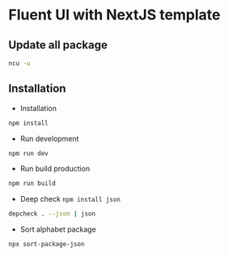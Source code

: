 # Fluent UI with NextJS template

## Update all package

```sh
ncu -u
```

## Installation

- Installation

```sh
npm install
```

- Run development

```sh
npm run dev
```

- Run build production

```sh
npm run build
```

- Deep check
  `npm install json`

```sh
depcheck . --json | json
```

- Sort alphabet package

```sh
npx sort-package-json
```
